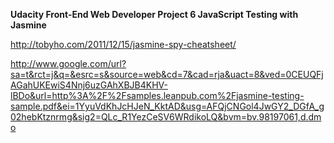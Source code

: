 
<strong>Udacity Front-End Web Developer Project 6 JavaScript Testing with Jasmine</strong>

http://tobyho.com/2011/12/15/jasmine-spy-cheatsheet/


http://www.google.com/url?sa=t&rct=j&q=&esrc=s&source=web&cd=7&cad=rja&uact=8&ved=0CEUQFjAGahUKEwiS4Nnj6uzGAhXBJB4KHV-lBDo&url=http%3A%2F%2Fsamples.leanpub.com%2Fjasmine-testing-sample.pdf&ei=1YyuVdKhJcHJeN_KktAD&usg=AFQjCNGol4JwGY2_DGfA_g02hebKtznrmg&sig2=QLc_R1YezCeSV6WRdikoLQ&bvm=bv.98197061,d.dmo
